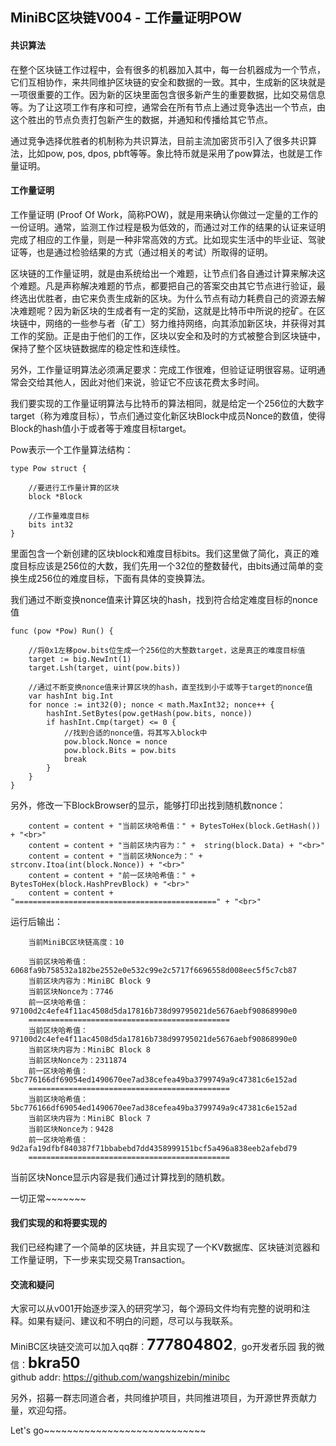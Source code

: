 ## MiniBC区块链V004 - 工作量证明POW #    

####  共识算法

在整个区块链工作过程中，会有很多的机器加入其中，每一台机器成为一个节点，它们互相协作，来共同维护区块链的安全和数据的一致。其中，生成新的区块就是一项很重要的工作。因为新的区块里面包含很多新产生的重要数据，比如交易信息等。为了让这项工作有序和可控，通常会在所有节点上通过竞争选出一个节点，由这个胜出的节点负责打包新产生的数据，并通知和传播给其它节点。  

通过竞争选择优胜者的机制称为共识算法，目前主流加密货币引入了很多共识算法，比如pow, pos, dpos, pbft等等。象比特币就是采用了pow算法，也就是工作量证明。


####  工作量证明

工作量证明 (Proof Of Work，简称POW)，就是用来确认你做过一定量的工作的一份证明。通常，监测工作过程是极为低效的，而通过对工作的结果的认证来证明完成了相应的工作量，则是一种非常高效的方式。比如现实生活中的毕业证、驾驶证等，也是通过检验结果的方式（通过相关的考试）所取得的证明。

区块链的工作量证明，就是由系统给出一个难题，让节点们各自通过计算来解决这个难题。凡是声称解决难题的节点，都要把自己的答案交由其它节点进行验证，最终选出优胜者，由它来负责生成新的区块。为什么节点有动力耗费自己的资源去解决难题呢？因为新区块的生成者有一定的奖励，这就是比特币中所说的挖矿。在区块链中，网络的一些参与者（矿工）努力维持网络，向其添加新区块，并获得对其工作的奖励。正是由于他们的工作，区块以安全和及时的方式被整合到区块链中，保持了整个区块链数据库的稳定性和连续性。

另外，工作量证明算法必须满足要求：完成工作很难，但验证证明很容易。证明通常会交给其他人，因此对他们来说，验证它不应该花费太多时间。

我们要实现的工作量证明算法与比特币的算法相同，就是给定一个256位的大数字target（称为难度目标），节点们通过变化新区块Block中成员Nonce的数值，使得Block的hash值小于或者等于难度目标target。

Pow表示一个工作量算法结构：

	type Pow struct {

		//要进行工作量计算的区块
		block *Block

		//工作量难度目标
		bits int32
	}

里面包含一个新创建的区块block和难度目标bits。我们这里做了简化，真正的难度目标应该是256位的大数，我们先用一个32位的整数替代，由bits通过简单的变换生成256位的难度目标，下面有具体的变换算法。  


我们通过不断变换nonce值来计算区块的hash，找到符合给定难度目标的nonce值

	func (pow *Pow) Run() {

		//将0x1左移pow.bits位生成一个256位的大整数target，这是真正的难度目标值
		target := big.NewInt(1)
		target.Lsh(target, uint(pow.bits))

		//通过不断变换nonce值来计算区块的hash，直至找到小于或等于target的nonce值
		var hashInt big.Int
		for nonce := int32(0); nonce < math.MaxInt32; nonce++ {
			hashInt.SetBytes(pow.getHash(pow.bits, nonce))
			if hashInt.Cmp(target) <= 0 {
				//找到合适的nonce值，将其写入block中
				pow.block.Nonce = nonce
				pow.block.Bits = pow.bits
				break
			}
		}
	}

另外，修改一下BlockBrowser的显示，能够打印出找到随机数nonce：

		content = content + "当前区块哈希值：" + BytesToHex(block.GetHash()) + "<br>"
		content = content + "当前区块内容为：" +  string(block.Data) + "<br>"
		content = content + "当前区块Nonce为：" +  strconv.Itoa(int(block.Nonce)) + "<br>"
		content = content + "前一区块哈希值：" +  BytesToHex(block.HashPrevBlock) + "<br>"
		content = content + "=============================================" + "<br>"

运行后输出：

		当前MiniBC区块链高度：10

		当前区块哈希值：6068fa9b758532a182be2552e0e532c99e2c5717f6696558d008eec5f5c7cb87
		当前区块内容为：MiniBC Block 9
		当前区块Nonce为：7746
		前一区块哈希值：97100d2c4efe4f11ac4508d5da17816b738d99795021de5676aebf90868990e0
		=============================================
		当前区块哈希值：97100d2c4efe4f11ac4508d5da17816b738d99795021de5676aebf90868990e0
		当前区块内容为：MiniBC Block 8
		当前区块Nonce为：2311874
		前一区块哈希值：5bc776166df69054ed1490670ee7ad38cefea49ba3799749a9c47381c6e152ad
		=============================================
		当前区块哈希值：5bc776166df69054ed1490670ee7ad38cefea49ba3799749a9c47381c6e152ad
		当前区块内容为：MiniBC Block 7
		当前区块Nonce为：9428
		前一区块哈希值：9d2afa19dfbf840387f71bbabebd7dd4358999151bcf5a496a838eeb2afebd79
		=============================================

当前区块Nonce显示内容是我们通过计算找到的随机数。

一切正常~~~~~~~


#### 我们实现的和将要实现的  

我们已经构建了一个简单的区块链，并且实现了一个KV数据库、区块链浏览器和工作量证明，下一步来实现交易Transaction。  


#### 交流和疑问  

大家可以从v001开始逐步深入的研究学习，每个源码文件均有完整的说明和注释。如果有疑问、建议和不明白的问题，尽可以与我联系。

MiniBC区块链交流可以加入qq群：<font size=5><b>777804802</b></font>，go开发者乐园
我的微信：<font size=5><b>bkra50 </b></font>  
github addr: https://github.com/wangshizebin/minibc

另外，招募一群志同道合者，共同维护项目，共同推进项目，为开源世界贡献力量，欢迎勾搭。

Let's go~~~~~~~~~~~~~~~~~~~~~~~~~~~~
